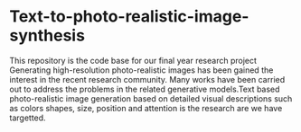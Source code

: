 # Text-to-photo-realistic-image-synthesis
This repository is the code base for our final year research project
Generating high-resolution photo-realistic images has been gained the interest in the recent
research community. Many works have been carried out to address the problems in the related
generative models.Text based photo-realistic image generation based on detailed visual descriptions such as colors
shapes, size, position and attention is the research are we have targetted. 


